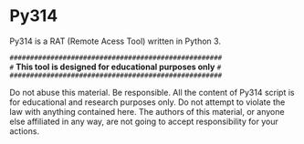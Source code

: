 # Py314


Py314 is a RAT (Remote Acess Tool) written in Python 3.


`####################################################`  
`#` **This tool is designed for educational purposes only** `#`  
`####################################################`

Do not abuse this material. Be responsible.
All the content of Py314 script is for educational and research purposes only.
Do not attempt to violate the law with anything contained here.
The authors of this material, or anyone else affiliated in any way, are not going to accept responsibility for your actions.
```


